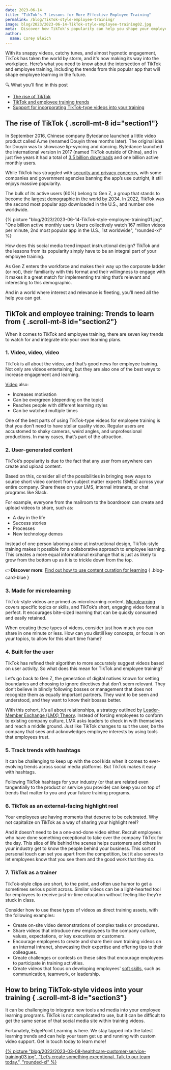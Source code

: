 ```yaml
---
date: 2023-06-14
title: "TikTok's 7 Lessons for More Effective Employee Training"
permalink: /blog/TikTok-style-employee-training/
image: blog/2023/2023-06-14-TikTok-style-employee-training02.jpg
meta:  Discover how TikTok's popularity can help you shape your employee training for the better. Get up to speed with emerging trends in TikTok-style learning.
author:
  name: Corey Bleich
---
```


With its snappy videos, catchy tunes, and almost hypnotic engagement, TikTok has taken the world by storm, and it's now making its way into the workplace. Here’s what you need to know about the intersection of TikTok and employee training, including the trends from this popular app that will shape employee learning in the future. 


<div class="rounded-lg p-4 not-prose font-sans border-b-4 bg-slate-200 border-b-slate-400 ">
  <p class="font-extrabold uppercase text-lg mb-1 text-slate-600 ">🔍 What you’ll find in this post</p>
  <ul class="list-disc list-inside">
    <li><a href="#section1" class="underline font-semibold hover:text-blue-700">The rise of TikTok</a></li>
    <li><a href="#section2" class="underline font-semibold hover:text-blue-700">TikTok and employee training trends</a></li>
    <li><a href="#section3" class="underline font-semibold hover:text-blue-700">Support for incorporating TikTok-type videos into your training</a></li>
  </ul>
</div>

## The rise of TikTok { .scroll-mt-8 id="section1"}

In September 2016, Chinese company Bytedance launched a little video product called A.me (renamed Douyin three months later). The original idea for Douyin was to showcase lip-syncing and dancing. Bytedance launched the international version in 2017 (named TikTok outside of China), and in just five years it had a total of [3.5 billion downloads](https://influencermarketinghub.com/tiktok-stats/) and one billion active monthly users. 

While TikTok has struggled with [security and privacy concern](https://www.nytimes.com/2023/03/21/us/politics/biden-tiktok-challenges.html)s, with some companies and government agencies banning the app’s use outright, it still enjoys massive popularity.  

The bulk of its active users (60%) belong to Gen Z, a group that stands to become the [largest demographic in the world by 2034](https://www.morganstanley.com/ideas/millennial-gen-z-economy). In 2022, TikTok was the second most popular app downloaded in the U.S., and number one worldwide.



{% picture "blog/2023/2023-06-14-TikTok-style-employee-training01.jpg", "One billion active monthly users 
Users collectively watch 167 million videos per minute, 2nd most popular app in the U.S., 1st worldwide", "rounded-xl" %}



How does this social media trend impact instructional design? TikTok and the lessons from its popularity simply have to be an integral part of your employee training. 

As Gen Z enters the workforce and makes their way up the corporate ladder (or not), their familiarity with this format and their willingness to engage with it makes it a great match for implementing training that’s relevant and interesting to this demographic. 

And in a world where interest and relevance is fleeting, you’ll need all the help you can get.

## TikTok and employee training: Trends to learn from { .scroll-mt-8 id="section2"}

When it comes to TikTok and employee training, there are seven key trends to watch for and integrate into your own learning plans. 

### 1. Video, video, video 

TikTok is all about the video, and that’s good news for employee training. Not only are videos entertaining, but they are also one of the best ways to increase engagement and learning.  

[Video](https://givingcompass.org/article/the-importance-of-videos-for-teaching-and-learning) also:

* Increases motivation
* Can be evergreen (depending on the topic)
* Reaches people with different learning styles
* Can be watched multiple times

One of the best parts of using TikTok-type videos for employee training is that you don’t need to have stellar quality video. Regular users are accustomed to shaky cameras, weird angles, and unprofessional productions. In many cases, that’s part of the attraction. 

### 2. User-generated content 

TikTok’s popularity is due to the fact that any user from anywhere can create and upload content. 

Based on this, consider all of the possibilities in bringing new ways to source short video content from subject matter experts (SMEs) across your entire company. Share these on your LMS, internal intranets, or chat programs like Slack.

For example, everyone from the mailroom to the boardroom can create and upload videos to share, such as: 

* A day in the life 
* Success stories
* Processes
* New technology demos

Instead of one person laboring alone at instructional design, TikTok-style training makes it possible for a collaborative approach to employee learning. This creates a more equal informational exchange that is just as likely to grow from the bottom up as it is to trickle down from the top.

👉**Discover more**: [Find out how to use content curation for learning](/blog/content-curation-for-learning/)
 { .blog-card-blue }

### 3. Made for microlearning 

TikTok-style videos are primed as microlearning content. [Microlearning](h/blog/types-of-microlearning/) covers specific topics or skills, and TikTok’s short, engaging video format is perfect. It encourages bite-sized learning that can be quickly consumed and easily retained.

When creating these types of videos, consider just how much you can share in one minute or less. How can you distill key concepts, or focus in on your topics, to allow for this short time frame? 

### 4. Built for the user 

TikTok has refined their algorithm to more accurately suggest videos based on user activity. So what does this mean for TikTok and employee training?

Let’s go back to Gen Z, the generation of digital natives known for setting boundaries and choosing to ignore directives that don’t seem relevant. They don’t believe in blindly following bosses or management that does not recognize them as equally important partners. They want to be seen and understood, and they want to know their bosses better. 

With this cohort, it’s all about relationships, a strategy outlined by [Leader-Member Exchange (LMX) Theory](https://www.mindtools.com/amtuftp/the-leader-member-exchange-theory). Instead of forcing employees to conform to existing company culture, LMX asks leaders to check in with themselves and reach a middle ground. Just like TikTok changes to suit the user, be the company that sees and acknowledges employee interests by using tools that employees trust. 

### 5. Track trends with hashtags

It can be challenging to keep up with the cool kids when it comes to ever-evolving trends across social media platforms. But TikTok makes it easy with hashtags. 

Following TikTok hashtags for your industry (or that are related even tangentially to the product or service you provide) can keep you on top of trends that matter to you and your future training programs. 

### 6. TikTok as an external-facing highlight reel
Your employees are having moments that deserve to be celebrated. Why not capitalize on TikTok as a way of sharing your highlight reel? 

And it doesn’t need to be a one-and-done video either. Recruit employees who have done something exceptional to take over the company TikTok for the day. This slice of life behind the scenes helps customers and others in your industry get to know the people behind your business. This sort of personal touch can set you apart from the competition, but it also serves to let employees know that you see them and the good work that they do.

### 7. TikTok as a trainer

TikTok-style clips are short, to the point, and often use humor to get a sometimes serious point across. Similar videos can be a light-hearted tool for employees to receive just-in-time education without feeling like they’re stuck in class.

Consider how to use these types of videos as direct training assets, with the following examples: 

* Create on-site video demonstrations of complex tasks or procedures.
* Share videos that introduce new employees to the company culture, values, expectations, or key executives or customers. 
* Encourage employees to create and share their own training videos on an internal intranet, showcasing their expertise and offering tips to their colleagues. 
* Create challenges or contests on these sites that encourage employees to participate in training activities.
* Create videos that focus on developing employees' [soft skills](/blog/hard-skills-vs-soft-skills/), such as communication, teamwork, or leadership.

## How to bring TikTok-style videos into your training { .scroll-mt-8 id="section3"}

It can be challenging to integrate new tools and media into your employee learning programs. TikTok is not complicated to use, but it can be difficult to get the same sense of that social media site within training videos. 

Fortunately, EdgePoint Learning is here. We stay tapped into the latest learning trends and can help your team get up and running with custom video support. Get in touch today to learn more!


[{% picture "blog/2023/2023-03-08-healthcare-customer-service-training03.jpg", "Let’s create something exceptional. Talk to our team today.", "rounded-xl" %}](/form/demo/)
